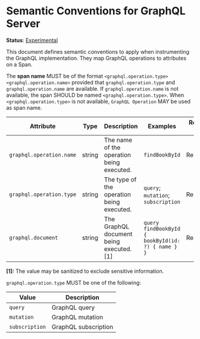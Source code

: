 <!--- Hugo front matter used to generate the website version of this page:
linkTitle: GraphQL Server
--->

# Semantic Conventions for GraphQL Server

**Status**: [Experimental][DocumentStatus]

This document defines semantic conventions to apply when instrumenting the GraphQL implementation. They map GraphQL
operations to attributes on a Span.

The **span name** MUST be of the format `<graphql.operation.type> <graphql.operation.name>` provided that
`graphql.operation.type` and `graphql.operation.name` are available. If `graphql.operation.name` is not available, the
span SHOULD be named `<graphql.operation.type>`. When `<graphql.operation.type>` is not available, `GraphQL Operation`
MAY be used as span name.

<!-- semconv graphql -->
| Attribute  | Type | Description  | Examples  | Requirement Level |
|---|---|---|---|---|
| `graphql.operation.name` | string | The name of the operation being executed. | `findBookById` | Recommended |
| `graphql.operation.type` | string | The type of the operation being executed. | `query`; `mutation`; `subscription` | Recommended |
| `graphql.document` | string | The GraphQL document being executed. [1] | `query findBookById { bookById(id: ?) { name } }` | Recommended |

**[1]:** The value may be sanitized to exclude sensitive information.

`graphql.operation.type` MUST be one of the following:

| Value  | Description |
|---|---|
| `query` | GraphQL query |
| `mutation` | GraphQL mutation |
| `subscription` | GraphQL subscription |
<!-- endsemconv -->

[DocumentStatus]: https://github.com/open-telemetry/opentelemetry-specification/tree/v1.22.0/specification/document-status.md
